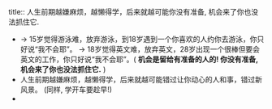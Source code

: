 title:: 人生前期越嫌麻烦，越懒得学，后来就越可能你没有准备, 机会来了你也没法抓住它.

- -> 15岁觉得游泳难，放弃游泳，到18岁遇到一个你喜欢的人约你去游泳，你只好说“我不会耶”。 
  -> 18岁觉得英文难，放弃英文，28岁出现一个很棒但要会英文的工作，你只好说“我不会耶”。( **机会是留给有准备的人的! 你没有准备, 机会来了你也没法抓住它.**   )
- 人生前期越嫌麻烦，越懒得学，后来就越可能错过让你动心的人和事，错过新风景。 (同样, 学开车要趁早!)
-